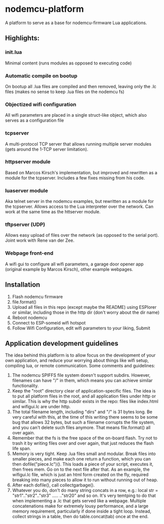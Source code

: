 # nodemcu-platform

A platform to serve as a base for nodemcu-firmware Lua applications.

## Highlights:

### init.lua
Minimal content (runs modules as opposed to executing code)

### Automatic compile on bootup
On bootup all .lua files are compiled and then removed, leaving only the .lc files (makes no sense to keep .lua files on the nodemcu fs)

### Objectized wifi configuration
All wifi parameters are placed in a single struct-like object, which also serves as a configuration file

### tcpserver
A multi-protocol TCP server that allows running multiple server modules (gets around the 1-TCP server limitation).

### httpserver module
Based on Marcos Kirsch's implementation, but improved and rewritten as a module for the tcpserver. Includes a few fixes missing from his  code.

### luaserver module
Aka telnet server in the nodemcu examples, but rewritten as a module for the tcpserver. Allows access to the Lua interpreter over the network. Can work at the same time as the httserver module.

### tftpserver (UDP)
Allows easy upload of files over the network (as opposed to the serial port). Joint work with Rene van der Zee.

### Webpage front-end
A wifi gui to configure all wifi parameters, a garage door opener app (original example by Marcos Kirsch), other example webpages.

## Installation
  1. Flash nodemcu firmware
  2. file.format()
  3. Upload all files in this repo (except maybe the README) using ESPlorer or similar, including those in the http dir (don't worry about the dir name)
  4. Reboot nodemcu
  5. Connect to ESP-someid wifi hotspot
  6. Follow Wifi Configuration, edit wifi parameters to your liking, Submit
 
## Application development guidelines
The idea behind this platform is to allow focus on the development of your own application, and reduce your worrying about things like wifi setup, compiling lua, or remote communication.
Some comments and guidelines:
  1. The nodemcu SPIFFS file system doesn't support subdirs. However, filenames can have "/" in them, which means you can achieve similar functionality. 
  2. Keep the "root" directory clear of application-specific files. The idea is to put all platform files in the root, and all application files under http or similar. This is why the http subdir exists in the repo: files like index.html and wifigui.lc are under http.
  3. The total filename length, including "dirs" and "/" is 31 bytes long. Be very careful with this, at the time of this writing there seems to be some bug that allows 32 bytes, but such a filename corrupts the file system, and you can't delete such files anymore. That means file.format() all over again.
  4. Remember that the fs is the free space of the on-board flash. Try not to trash it by writing files over and over again, that just reduces the flash life span.
  5. Memory is very tight. Keep .lua files small and modular. Break files into smaller pieces, and make each one return a function, which you can then dofile("piece.lc")(). This loads a piece of your script, executes it, then frees mem. Go on to the next file after that. As an example, the wifigui.lc file, which is just an html form created on the fly, required breaking into many pieces to allow it to run without running out of heap. 
  6. After each dofile(), call collectgarbage().
  7. Whatever you do, don't do many string concats in a row, e.g.: local str = "str1".."str2".."str3" ..... .."str20" and so on. It's very temtping to do that when implementing a .lc that gets served like a webpage. Multiple concatenations make for extremely lousy performance, and a large memory requirement, particularly if done inside a tight loop. Instead, collect strings in a table, then do table.concat(tab) once at the end.

